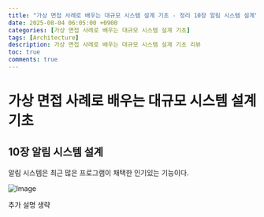 ```yaml
---
title: "가상 면접 사례로 배우는 대규모 시스템 설계 기초 - 정리 10장 알림 시스템 설계"
date: 2025-08-04 06:05:00 +0900
categories: [가상 면접 사례로 배우는 대규모 시스템 설계 기초]
tags: [Architecture]
description: 가상 면접 사례로 배우는 대규모 시스템 설계 기초 리뷰
toc: true
comments: true
---
```


# 가상 면접 사례로 배우는 대규모 시스템 설계 기초 

## 10장 알림 시스템 설계

알림 시스템은 최근 많은 프로그램이 채택한 인기있는 기능이다. 

![Image](https://prod-files-secure.s3.us-west-2.amazonaws.com/e6db513d-ec54-40ff-aa74-2487b0bcfe15/8f0fe03a-ca43-4be3-8223-fccb91f07909/Untitled.png?X-Amz-Algorithm=AWS4-HMAC-SHA256&X-Amz-Content-Sha256=UNSIGNED-PAYLOAD&X-Amz-Credential=ASIAZI2LB4663ZDPUHS4%2F20250804%2Fus-west-2%2Fs3%2Faws4_request&X-Amz-Date=20250804T072010Z&X-Amz-Expires=3600&X-Amz-Security-Token=IQoJb3JpZ2luX2VjEAcaCXVzLXdlc3QtMiJGMEQCIAgvDYr329BLb06BSvvMfSqHGAQkMX1Pv3f3WFX9kHmSAiBTE%2BS4J4yyK1C6X6fDbe%2BHqsJ6VHOqTtaDdqP%2F4aooDyr%2FAwhAEAAaDDYzNzQyMzE4MzgwNSIMbsiA5EEY%2B97DlH0iKtwDoIrZBwi9ZZyZeVpQc6XMNv933%2FP7n5AgQpuCLt6QHW37K0mn5hd8PZTEQOnppAPg32Fk6ySVvfKe0a%2BSOU3W7xSI9py%2Bbd2X6jyV2NSJgAOgfEsfVm7OuZosAdAr5K5%2FLD05LCrOX8Z1KaLLbkbiQdoGdP8rUbI608z0Qw8gl0QK0KD8nFpPSBXx5dXI9TqWLxyw3AE8yvFJebnqoNut1KRDddlUxg8H8fB4BFgZm4uxNOzR2b0Q%2FALhfGeo%2BiqFRQr%2Fw03b7OEEcvSfeUwCal0EYuKSEz%2FNf5JWTuzSMR7afUonPCoV77PewuIYwvnH2gVoa2PmCWWFv%2FacmSDrSxlnt1dCBoPVzx5LkiJdD%2F8NrQPLZ0s7n0Ucdb0lx34T5cKZmLA32JNgK7v28NqRqX6bcodqkfY3E%2BTar0taEFoAcJVGa5Mq73vQB5AE405n3NDTR8AuL4tpkvz5PHv2ZKj%2BVBpr1Nlf0fVjmi9fvCyltFiFTlgwJe5orCqvK6mAEFe0dxtFYX66yXAU6RpqtJSOiloQ9Nrh6QjI%2Feu8cYdu2AWUjt0pT%2FYdoswSQTNAQMc8fFDCrS3%2FwQe%2Fwwclpk8pDgBkEa987qbw%2FZa37MnSrTugyvYJRsj9yekw6LjBxAY6pgH2Q6SkbDcA207%2FEox0P029KulZ%2B7zWzIDp35lVFSNkGkhWxuIXv8YqxQsKlz3teJiZ4UiKDsm8igK1FR1GmH8%2B1dCoTtkhqyoULv%2FEdEovVKHV4Irpax0B1nfd3Xx79eKOYdGINLZs0URxkniTfCUFU%2BVXwWPq57A2ni9x6DhoQgaXvD92iW9Iq4yIcyNhDGjfk%2BEJG8%2Bl6wB7W798ucCeQr%2F66QO5&X-Amz-Signature=72a69dc3d1faf246a30533a91e1db75f67f1ee5aa2a6ebb6fc6721bf1c67cafa&X-Amz-SignedHeaders=host&x-amz-checksum-mode=ENABLED&x-id=GetObject)

추가 설명 생략


